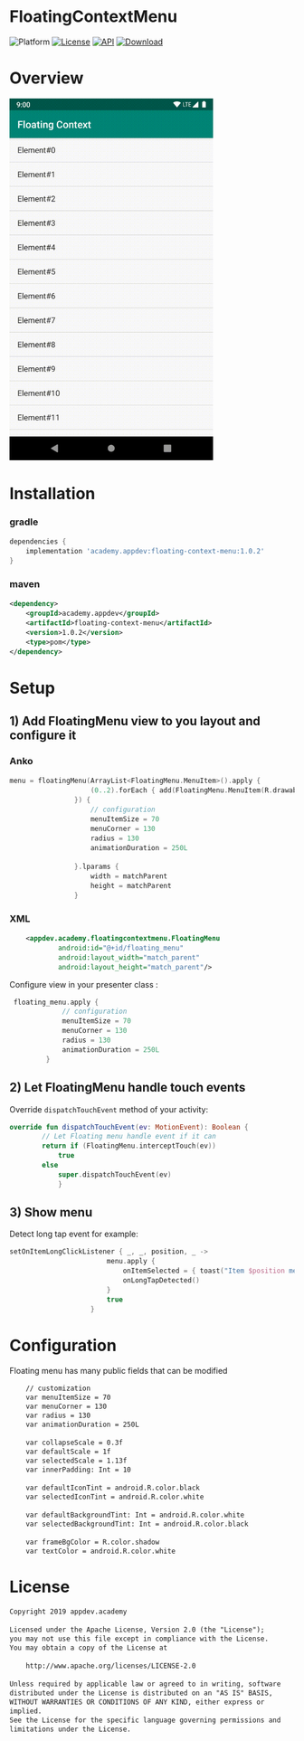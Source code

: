 # FloatingContextMenu

![Platform](http://img.shields.io/badge/platform-android-blue.svg?style=flat)
[![License](https://img.shields.io/badge/License-Apache%202.0-blue.svg)](https://opensource.org/licenses/Apache-2.0)
[![API](https://img.shields.io/badge/API-14%2B-blue.svg?style=flat)](https://android-arsenal.com/api?level=14)
[![Download](https://api.bintray.com/packages/staspetrenko/maven/floating-context-menu/images/download.svg)](https://bintray.com/staspetrenko/maven/floating-context-menu/_latestVersion)

# Overview
<img src="https://github.com/appdev-academy/floating-context-menu-android/blob/master/images/overview.gif" alt="Overview" width="360"/>

# Installation

### gradle
```groovy
dependencies {
    implementation 'academy.appdev:floating-context-menu:1.0.2'
}
```

### maven
``` xml
<dependency>
	<groupId>academy.appdev</groupId>
	<artifactId>floating-context-menu</artifactId>
	<version>1.0.2</version>
	<type>pom</type>
</dependency>
```

# Setup

## 1) Add FloatingMenu view to you layout and configure it

###  Anko

```kotlin
menu = floatingMenu(ArrayList<FloatingMenu.MenuItem>().apply {
                    (0..2).forEach { add(FloatingMenu.MenuItem(R.drawable.search_icon, "Option$it")) }
                }) {
                    // configuration
                    menuItemSize = 70
                    menuCorner = 130
                    radius = 130
                    animationDuration = 250L

                }.lparams {
                    width = matchParent
                    height = matchParent
                }
```

### XML

``` XML
    <appdev.academy.floatingcontextmenu.FloatingMenu
            android:id="@+id/floating_menu"
            android:layout_width="match_parent"
            android:layout_height="match_parent"/>
```

Configure view in your presenter class :
```kotlin
 floating_menu.apply {
             // configuration
             menuItemSize = 70
             menuCorner = 130
             radius = 130
             animationDuration = 250L
         }
```

## 2) Let FloatingMenu handle touch events

Override `dispatchTouchEvent` method of your activity:
```kotlin
override fun dispatchTouchEvent(ev: MotionEvent): Boolean {
        // Let Floating menu handle event if it can
        return if (FloatingMenu.interceptTouch(ev))
            true
        else
            super.dispatchTouchEvent(ev)
            }
```

## 3) Show menu

Detect long tap event for example:
```kotlin
setOnItemLongClickListener { _, _, position, _ ->
                        menu.apply {
                            onItemSelected = { toast("Item $position menu option $it") }
                            onLongTapDetected()
                        }
                        true
                    }
```
# Configuration

Floating menu has many public fields that can be modified

```
    // customization
    var menuItemSize = 70
    var menuCorner = 130
    var radius = 130
    var animationDuration = 250L

    var collapseScale = 0.3f
    var defaultScale = 1f
    var selectedScale = 1.13f
    var innerPadding: Int = 10

    var defaultIconTint = android.R.color.black
    var selectedIconTint = android.R.color.white

    var defaultBackgroundTint: Int = android.R.color.white
    var selectedBackgroundTint: Int = android.R.color.black

    var frameBgColor = R.color.shadow
    var textColor = android.R.color.white
```

# License

```
Copyright 2019 appdev.academy

Licensed under the Apache License, Version 2.0 (the "License");
you may not use this file except in compliance with the License.
You may obtain a copy of the License at

    http://www.apache.org/licenses/LICENSE-2.0

Unless required by applicable law or agreed to in writing, software
distributed under the License is distributed on an "AS IS" BASIS,
WITHOUT WARRANTIES OR CONDITIONS OF ANY KIND, either express or implied.
See the License for the specific language governing permissions and
limitations under the License.
```